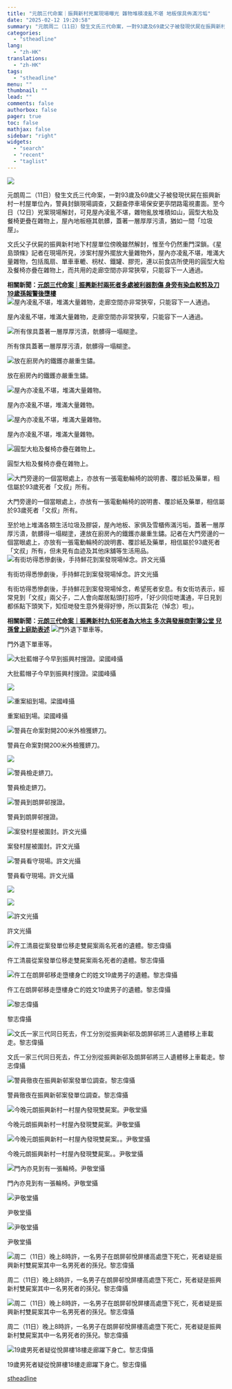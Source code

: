 ```yaml
---
title: "元朗三代命案｜振興新村兇案現場曝光 雜物堆積凌亂不堪 地板傢具佈滿污垢"
date: "2025-02-12 19:20:58"
summary: "元朗周二（11日）發生文氏三代命案，一對93歲及69歲父子被發現伏屍在振興新村..."
categories:
  - "stheadline"
lang:
  - "zh-HK"
translations:
  - "zh-HK"
tags:
  - "stheadline"
menu: ""
thumbnail: ""
lead: ""
comments: false
authorbox: false
pager: true
toc: false
mathjax: false
sidebar: "right"
widgets:
  - "search"
  - "recent"
  - "taglist"
---
```


![](https://image.stheadline.com/f/680p0/0x0/100/none/d3212719fb9d94a32b5f0559a66e24b8/stheadline/inewsmedia/20250212/_2025021219122514824.jpg)






元朗周二（11日）發生文氏三代命案，一對93歲及69歲父子被發現伏屍在振興新村一村屋單位內，警員封鎖現場調查，又翻查停車場保安更亭閉路電視畫面。至今日（12日）兇案現場解封，可見屋內凌亂不堪，雜物亂放堆積如山，圓型大枱及餐椅更疊在雜物上，屋內地板極其骯髒，蓋著一層厚厚污漬，猶如一間「垃圾屋」。

文氏父子伏屍的振興新村地下村屋單位傍晚雖然解封，惟至今仍然重門深鎖。《星島頭條》記者在現場所見，涉案村屋外擺放大量雜物外，屋內亦凌亂不堪，堆滿大量雜物，包括風扇、單車車轆、枴杖、鐵罐、膠兜，連以前食店所使用的圓型大枱及餐椅亦疊在雜物上，而共用的走廊空間亦非常狹窄，只能容下一人通過。

**相關新聞：[元朗三代命案 │振興新村兩死者多處被利器割傷 身旁有染血較剪及刀 19歲孫報警後墮樓](https://www.stheadline.com/breaking-news/3428016/%E5%85%83%E6%9C%97%E4%B8%89%E4%BB%A3%E5%91%BD%E6%A1%88-%E6%8C%AF%E8%88%88%E6%96%B0%E6%9D%91%E5%85%A9%E6%AD%BB%E8%80%85%E5%A4%9A%E8%99%95%E8%A2%AB%E5%88%A9%E5%99%A8%E5%89%B2%E5%82%B7-%E8%BA%AB%E6%97%81%E6%9C%89%E6%9F%93%E8%A1%80%E8%BC%83%E5%89%AA%E5%8F%8A%E5%88%80-19%E6%AD%B2%E5%AD%AB%E5%A0%B1%E8%AD%A6%E5%BE%8C%E5%A2%AE%E6%A8%93)**
 ![屋內凌亂不堪，堆滿大量雜物，走廊空間亦非常狹窄，只能容下一人通過。](https://image.hkhl.hk/f/1024p0/0x0/100/none/9d544e79b3b1816d9b5402a6049655fd/2025-02/KakaoTalk_20250212_182156817.jpg)


屋內凌亂不堪，堆滿大量雜物，走廊空間亦非常狹窄，只能容下一人通過。



 ![所有傢具蓋著一層厚厚污漬，骯髒得一塌糊塗。](https://image.hkhl.hk/f/1024p0/0x0/100/none/23fa07f56c43d922ba424673f329cb92/2025-02/0086.png)


所有傢具蓋著一層厚厚污漬，骯髒得一塌糊塗。



 ![放在廚房內的鐵鑊亦嚴重生鏽。](https://image.hkhl.hk/f/1024p0/0x0/100/none/d8f8422e78fd761511d795a33a8df0d7/2025-02/007_3.png)


放在廚房內的鐵鑊亦嚴重生鏽。



 ![屋內亦凌亂不堪，堆滿大量雜物。](https://image.hkhl.hk/f/1024p0/0x0/100/none/db05589821b19a84bb2baa16746ec8b3/2025-02/006_5.png)


屋內亦凌亂不堪，堆滿大量雜物。



 ![屋內亦凌亂不堪，堆滿大量雜物。](https://image.hkhl.hk/f/1024p0/0x0/100/none/d8258f2380f39eeed74b92567a71dab3/2025-02/005_5.png)


屋內亦凌亂不堪，堆滿大量雜物。



 ![圓型大枱及餐椅亦疊在雜物上。](https://image.hkhl.hk/f/1024p0/0x0/100/none/e346b13ae161350c5c4d04ad4a290378/2025-02/004_7.png)


圓型大枱及餐椅亦疊在雜物上。



 ![大門旁邊的一個當眼處上，亦放有一張電動輪椅的說明書、覆診紙及藥單，相信屬於93歲死者「文叔」所有。](https://image.hkhl.hk/f/1024p0/0x0/100/none/e6e85f7e9723c9222db9535680638b4e/2025-02/KakaoTalk_20250212_181722977_01.jpg)


大門旁邊的一個當眼處上，亦放有一張電動輪椅的說明書、覆診紙及藥單，相信屬於93歲死者「文叔」所有。




至於地上堆滿各類生活垃圾及膠袋，屋內地板、家俱及雪櫃佈滿污垢，蓋著一層厚厚污漬，骯髒得一塌糊塗，連放在廚房內的鐵鑊亦嚴重生鏽。記者在大門旁邊的一個當眼處上，亦放有一張電動輪椅的說明書、覆診紙及藥單，相信屬於93歲死者「文叔」所有，但未見有血迹及其他床舖等生活用品。
 ![有街坊得悉慘劇後，手持鮮花到案發現場悼念。許文光攝](https://image.hkhl.hk/f/1024p0/0x0/100/none/d292a56035ebbcdc3dff77d260a25d62/2025-02/KakaoTalk_20250212_184138448.jpg)


有街坊得悉慘劇後，手持鮮花到案發現場悼念。許文光攝




有街坊得悉慘劇後，手持鮮花到案發現場悼念，希望死者安息。有女街坊表示，經常見到「文叔」兩父子，二人會向鄰居點頭打招呼，「好少同佢哋溝通，平日見到都係點下頭笑下，知佢哋發生意外覺得好慘，所以買紮花（悼念）啦」。

**相關新聞：[元朗三代命案｜振興新村九旬死者為大地主 多次與發展商對簿公堂 兒孫曾上庭助表述](https://www.stheadline.com/breaking-news/3427959/%E5%85%83%E6%9C%97%E4%B8%89%E4%BB%A3%E5%91%BD%E6%A1%88%E6%8C%AF%E8%88%88%E6%96%B0%E6%9D%91%E4%B9%9D%E6%97%AC%E6%AD%BB%E8%80%85%E7%82%BA%E5%A4%A7%E5%9C%B0%E4%B8%BB-%E5%A4%9A%E6%AC%A1%E8%88%87%E7%99%BC%E5%B1%95%E5%95%86%E5%B0%8D%E7%B0%BF%E5%85%AC%E5%A0%82-%E5%85%92%E5%AD%AB%E6%9B%BE%E4%B8%8A%E5%BA%AD%E5%8A%A9%E8%A1%A8%E8%BF%B0)**
 ![門外遺下單車等。](https://image.hkhl.hk/f/1024p0/0x0/100/none/6dea1bc442c13068989193b3853e7b15/2025-02/KakaoTalk_20250212_132019558_01.jpg)


門外遺下單車等。



 ![大批藍帽子今早到振興村搜證。梁國峰攝](https://image.hkhl.hk/f/1024p0/0x0/100/none/9d6c4cac0a4bb8e49cff3423868b5def/2025-02/KakaoTalk_20250212_102420384_04_0.jpg)


大批藍帽子今早到振興村搜證。梁國峰攝



 ![](https://image.hkhl.hk/f/1024p0/0x0/100/none/8b45cab581eb18d3a36a93b682886eeb/2025-02/KakaoTalk_20250212_102420384_05_0.jpg)




 ![重案組到場。梁國峰攝](https://image.hkhl.hk/f/1024p0/0x0/100/none/34a2aaf3a44e21b7bff8127898241881/2025-02/KakaoTalk_20250212_102420384_09_1_.jpg)


重案組到場。梁國峰攝



 ![警員在命案對開200米外檢獲鎅刀。](https://image.hkhl.hk/f/1024p0/0x0/100/none/c5e784a75ea817b0333e2b7c0773a838/2025-02/KakaoTalk_20250212_103728244_0.jpg)


警員在命案對開200米外檢獲鎅刀。



 ![](https://image.hkhl.hk/f/1024p0/0x0/100/none/9b272ca2ed28256bff41107af37ad2eb/2025-02/KakaoTalk_20250212_103728244_04_0.jpg)




 ![警員檢走鎅刀。](https://image.hkhl.hk/f/1024p0/0x0/100/none/38a3c93bcbf2134d3c346dd42121db45/2025-02/KakaoTalk_20250212_103907679_01.jpg)


警員檢走鎅刀。



 ![警員到朗屏邨搜證。](https://image.hkhl.hk/f/1024p0/0x0/100/none/b32f05d230b08df995c629de6cae62ea/2025-02/KakaoTalk_20250212_110226374.jpg)


警員到朗屏邨搜證。



 ![案發村屋被圍封。許文光攝](https://image.hkhl.hk/f/1024p0/0x0/100/none/e5c8247a72ddc56ef7ef56106c014443/2025-02/KakaoTalk_20250212_132019558.jpg)


案發村屋被圍封。許文光攝



 ![警員看守現場。許文光攝](https://image.hkhl.hk/f/1024p0/0x0/100/none/9ee7aec6467b33468c0cb0145d6a2eae/2025-02/KakaoTalk_20250212_132019558_02.jpg)


警員看守現場。許文光攝



 ![](https://image.hkhl.hk/f/1024p0/0x0/100/none/bbd7e2e23fc0593fb642a18242d1cfb2/2025-02/KakaoTalk_20250212_132019558_03.jpg)




 ![](https://image.hkhl.hk/f/1024p0/0x0/100/none/5ac9424531a9d5178404132a9818fe31/2025-02/KakaoTalk_20250212_132019558_05.jpg)




 ![許文光攝](https://image.hkhl.hk/f/1024p0/0x0/100/none/141795d6c64e598b1d7d7770a96b7e2c/2025-02/KakaoTalk_20250212_132019558_06.jpg)


許文光攝



 ![仵工清晨從案發單位移走雙屍案兩名死者的遺體。黎志偉攝](https://image.hkhl.hk/f/1024p0/0x0/100/none/4de127ffc97a23997d4857c47abbe732/2025-02/4_10.jpeg)


仵工清晨從案發單位移走雙屍案兩名死者的遺體。黎志偉攝




 ![仵工在朗屏邨移走墮樓身亡的姓文19歲男子的遺體。黎志偉攝](https://image.hkhl.hk/f/1024p0/0x0/100/none/ead6c684e1f6fc77b82e94490c30f00e/2025-02/12_5.jpeg)


仵工在朗屏邨移走墮樓身亡的姓文19歲男子的遺體。黎志偉攝



 ![黎志偉攝](https://image.hkhl.hk/f/1024p0/0x0/100/none/0c247b60e620455264f512b8203c1356/2025-02/11_4.jpeg)


黎志偉攝



 ![文氏一家三代同日死去，仵工分別從振興新邨及朗屏邨將三人遺體移上車載走。黎志偉攝](https://image.hkhl.hk/f/1024p0/0x0/100/none/6c55d01d796f414908c3749349a69846/2025-02/1_2.jpeg)


文氏一家三代同日死去，仵工分別從振興新邨及朗屏邨將三人遺體移上車載走。黎志偉攝



 ![警員徹夜在振興新邨案發單位調查。黎志偉攝](https://image.hkhl.hk/f/1024p0/0x0/100/none/c706669eb93178a881d3271f1e88a0ee/2025-02/8_3.jpeg)


警員徹夜在振興新邨案發單位調查。黎志偉攝



 ![今晚元朗振興新村一村屋內發現雙屍案。尹敬堂攝](https://image.hkhl.hk/f/1024p0/0x0/100/none/c8f4caf0dc357087a4a73acba016733e/2025-02/KakaoTalk_20250211_214808042_01.jpg)


今晚元朗振興新村一村屋內發現雙屍案。尹敬堂攝



 ![今晚元朗振興新村一村屋內發現雙屍案。。尹敬堂攝](https://image.hkhl.hk/f/1024p0/0x0/100/none/c6a5048284d78838884a5d2c68286a32/2025-02/KakaoTalk_20250211_214808042.jpg)


今晚元朗振興新村一村屋內發現雙屍案。。尹敬堂攝



 ![門內亦見到有一張輪椅。尹敬堂攝](https://image.hkhl.hk/f/1024p0/0x0/100/none/977ef02b8102bd767c77d876d9eb39cf/2025-02/KakaoTalk_20250211_222228676.jpg)


門內亦見到有一張輪椅。尹敬堂攝



 ![尹敬堂攝](https://image.hkhl.hk/f/1024p0/0x0/100/none/195aa504103456665ffb2ae2ad2ffed0/2025-02/KakaoTalk_20250211_223710789.jpg)


尹敬堂攝



 ![尹敬堂攝](https://image.hkhl.hk/f/1024p0/0x0/100/none/2369a787848f9784fcffe0024f356b18/2025-02/KakaoTalk_20250211_223710789_01.jpg)


尹敬堂攝



 ![周二（11日）晚上8時許，一名男子在朗屏邨悅屏樓高處墮下死亡，死者疑是振興新村雙屍案其中一名男死者的孫兒。黎志偉攝](https://image.hkhl.hk/f/1024p0/0x0/100/none/15c5d3e0af828f1e840f2da43ae1cbc2/2025-02/1_0_2.jpeg)


周二（11日）晚上8時許，一名男子在朗屏邨悅屏樓高處墮下死亡，死者疑是振興新村雙屍案其中一名男死者的孫兒。黎志偉攝



 ![周二（11日）晚上8時許，一名男子在朗屏邨悅屏樓高處墮下死亡，死者疑是振興新村雙屍案其中一名男死者的孫兒。黎志偉攝](https://image.hkhl.hk/f/1024p0/0x0/100/none/5a5b27d0edd5b575344c78d071004c53/2025-02/2_9.jpeg)


周二（11日）晚上8時許，一名男子在朗屏邨悅屏樓高處墮下死亡，死者疑是振興新村雙屍案其中一名男死者的孫兒。黎志偉攝



 ![19歲男死者疑從悅屏樓18樓走廊躍下身亡。黎志偉攝](https://image.hkhl.hk/f/1024p0/0x0/100/none/39209da0fb55d99a60eb8bc0e50bdcb2/2025-02/3_11.jpeg)


19歲男死者疑從悅屏樓18樓走廊躍下身亡。黎志偉攝

[stheadline](https://std.stheadline.com/realtime/article/2052408/即時-港聞-元朗三代命案-振興新村兇案現場曝光-雜物堆積凌亂不堪-地板傢具佈滿污垢)
